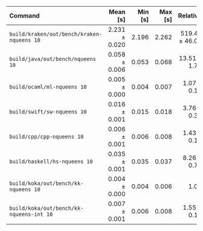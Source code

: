 | Command | Mean [s] | Min [s] | Max [s] | Relative |
|:---|---:|---:|---:|---:|
| `build/kraken/out/bench/kraken-nqueens 10` | 2.231 ± 0.020 | 2.196 | 2.262 | 519.42 ± 46.07 |
| `build/java/out/bench/nqueens 10` | 0.058 ± 0.006 | 0.053 | 0.068 | 13.51 ± 1.78 |
| `build/ocaml/ml-nqueens 10` | 0.005 ± 0.000 | 0.004 | 0.007 | 1.07 ± 0.15 |
| `build/swift/sw-nqueens 10` | 0.016 ± 0.001 | 0.015 | 0.018 | 3.76 ± 0.36 |
| `build/cpp/cpp-nqueens 10` | 0.006 ± 0.001 | 0.006 | 0.008 | 1.43 ± 0.18 |
| `build/haskell/hs-nqueens 10` | 0.035 ± 0.001 | 0.035 | 0.037 | 8.26 ± 0.74 |
| `build/koka/out/bench/kk-nqueens 10` | 0.004 ± 0.000 | 0.004 | 0.006 | 1.00 |
| `build/koka/out/bench/kk-nqueens-int 10` | 0.007 ± 0.001 | 0.006 | 0.008 | 1.55 ± 0.19 |
